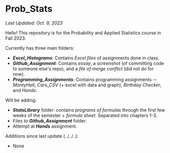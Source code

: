 # Prob_Stats
*Last Updated: Oct. 9, 2023*

Hello! This repository is for the Probability and Applied Statistics course in Fall 2023.

Currently has three main folders:
- ***Excel_Histograms***: Contains *Excel files* of assignments done in class.
- ***Github_Assignment***: Contains *essay*, a *screenshot* (of committing code to someone else's repo), and a *file of merge conflict* (did not do for now).
- ***Programming_Assignments***: Contains programming assignments -- *MontyHall*, *Cars_CSV* (+ excel with data and graph), *Birthday Checker*, and *Hands*.

Will be adding:
- ***StatsLibrary*** folder: contains *programs of formulas* through the first few weeks of the semester + *formula sheet*. Separated into chapters 1-3.
- Files to ***Github_Assignment*** folder.
- Attempt at ***Hands*** assignment.

Additions since last update (../../..):
- None